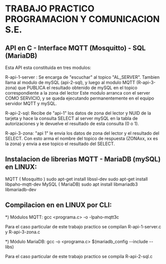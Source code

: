 TRABAJO PRACTICO PROGRAMACION Y COMUNICACION S.E.
=================================================


API en C - Interface MQTT (Mosquitto) - SQL (MariaDB)
-----------------------------------------------------
Esta API esta constituida en tres modulos:

R-api-1-server : Se encarga de "escuchar" al topico "AL_SERVER".
  Tambien llama al modulo de mySQL (api-2-sql),
  y luego al modulo MQTT (R-api-3-zona) que PUBLICA
  el resultado obtenido de mySQL en el topico correspondiente
  a la zona del lector
Este modulo arranca con el server COMO SERVICIO, y se queda ejecutando
permanentemente en el equipo servidor MQTT y mySQL.

R-api-2-sql: Recibe de "api-1" los datos de zona del lector y NUID de
             la tarjeta y hace la consulta SELECT al server mySQL en la tabla de
             autorizaciones y le devuelve el resultado de esta consulta (0 o 1).

R-api-3-zona: "api 1" le envia los datos de zona del lector
               y el resultado del SELECT. Con esto arma el
               nombre del topico de respuesta (ZONAxx, xx es la zona)
               y envia a ese topico el resultado del SELECT.

Instalacion de librerias MQTT - MariaDB (mySQL) en LINUX:
---------------------------------------------------------

MQTT ( Mosquitto )
                  sudo apt-get install libssl-dev
                  sudo apt-get install libpaho-mqtt-dev
MySQL ( MariaDB)
                  sudo apt install libmariadb3 libmariadb-dev            


Compilacion en en LINUX por CLI:
---------------------------------------------------------

*) Módulos MQTT:
        gcc <programa.c> -o <ejecutable> -lpaho-mqtt3c

   Para el caso particular de este trabajo practico se
   compilan R-api-1-server.c  y  R-api-3-zona.c

*) Módulo MariaDB:
           gcc -o <ejecutable> <programa.c> $(mariadb_config --include --libs)

   Para el caso particular de este trabajo practico se
   compila R-api-2-sql.c





